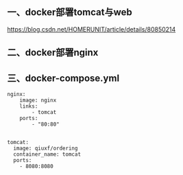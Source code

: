 ## 一、docker部署tomcat与web

https://blog.csdn.net/HOMERUNIT/article/details/80850214

## 二、docker部署nginx

## 三、docker-compose.yml
```
nginx:
    image: nginx
    links:
        - tomcat
    ports:
        - "80:80"


tomcat:
  image: qiuxf/ordering
  container_name: tomcat
  ports:
    - 8080:8080

```
